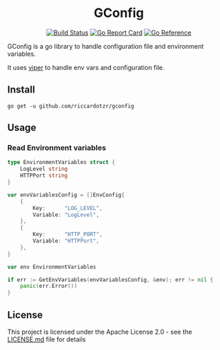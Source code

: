 <div align="center">

# GConfig

[![Build Status](https://github.com/riccardotzr/gconfig/workflows/build/badge.svg)](https://github.com/riccardotzr/gconfig/actions)
[![Go Report Card](https://goreportcard.com/badge/github.com/riccardotzr/gconfig)](https://goreportcard.com/report/github.com/riccardotzr/gconfig)
[![Go Reference](https://pkg.go.dev/badge/github.com/riccardotzr/gconfig.svg)](https://pkg.go.dev/github.com/riccardotzr/gconfig)

</div>

GConfig is a go library to handle configuration file and environment variables.

It uses [viper](https://github.com/spf13/viper) to handle env vars and configuration file.

## Install

```ssh
go get -u github.com/riccardotzr/gconfig
```

## Usage

### Read Environment variables

```go
type EnvironmentVariables struct {
    LogLevel string
    HTTPPort string
}

var envVariablesConfig = []EnvConfig{
    {
        Key:      "LOG_LEVEL",
        Variable: "LogLevel",
    },
    {
        Key:      "HTTP_PORT",
        Variable: "HTTPPort",
    },
}

var env EnvironmentVariables

if err := GetEnvVariables(envVariablesConfig, &env); err != nil {
    panic(err.Error())
}
```

## License

This project is licensed under the Apache License 2.0 - see the [LICENSE.md](LICENSE.md)
file for details